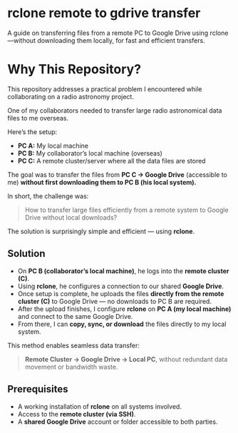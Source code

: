 # rclone remote to gdrive transfer 
A guide on transferring files from a remote PC to Google Drive using rclone—without downloading them locally, for fast and efficient transfers.





# Why This Repository?

This repository addresses a practical problem I encountered while collaborating on a radio astronomy project.

One of my collaborators needed to transfer large radio astronomical data files to me overseas.

Here’s the setup:

* **PC A:** My local machine
* **PC B:** My collaborator’s local machine (overseas)
* **PC C:** A remote cluster/server where all the data files are stored

The goal was to transfer the files from **PC C → Google Drive** (accessible to me)
**without first downloading them to PC B (his local system).**

In short, the challenge was:

> How to transfer large files efficiently from a remote system to Google Drive without local downloads?

The solution is surprisingly simple and efficient — using **rclone**.


##  Solution

* On **PC B (collaborator’s local machine)**, he logs into the **remote cluster (C)**.
* Using **rclone**, he configures a connection to our shared **Google Drive**.
* Once setup is complete, he uploads the files **directly from the remote cluster (C)** to Google Drive —
  no downloads to PC B are required.
* After the upload finishes, I configure **rclone** on **PC A (my local machine)** and connect to the same Google Drive.
* From there, I can **copy, sync, or download** the files directly to my local system.

This method enables seamless data transfer:

> **Remote Cluster → Google Drive → Local PC**,
> without redundant data movement or bandwidth waste.


##  Prerequisites

* A working installation of **rclone** on all systems involved.
* Access to the **remote cluster (via SSH)**.
* A **shared Google Drive** account or folder accessible to both parties.






